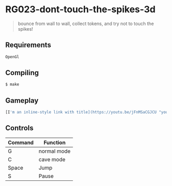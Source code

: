 # RG023-dont-touch-the-spikes-3d

> bounce from wall to wall, collect tokens, and try not to touch the spikes!

## Requirements

```sh
OpenGl
```

## Compiling

```sh
$ make
```

## Gameplay

```sh
[I'm an inline-style link with title](https://youtu.be/jFnMSaCGJCU "youtube link")
```


## Controls

| Command       | Function      |
| ------------- | ------------- |
| G             | normal mode   |
| C             | cave mode     |
| Space         | Jump          |
| S             | Pause         |


